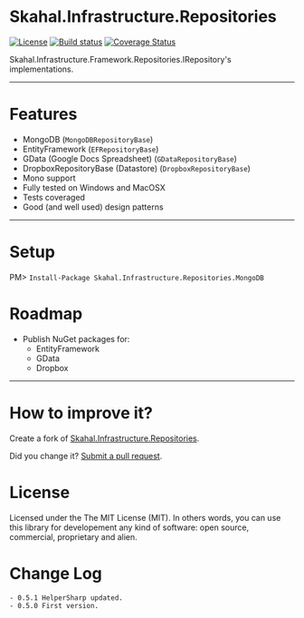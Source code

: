 Skahal.Infrastructure.Repositories
==================================
[![License](http://img.shields.io/:license-mit-blue.svg)](https://raw.githubusercontent.com/eduardobursa/Skahal.Infrastructure.Repositories/master/LICENSE)
[![Build status](https://ci.appveyor.com/api/projects/status/iver76hwd2gdgh1u?svg=true)](https://ci.appveyor.com/project/eduardobursa/skahal-infrastructure-repositories)
[![Coverage Status](https://coveralls.io/repos/eduardobursa/Skahal.Infrastructure.Repositories/badge.svg)](https://coveralls.io/r/eduardobursa/Skahal.Infrastructure.Repositories)

Skahal.Infrastructure.Framework.Repositories.IRepository<TEntity>'s implementations.

--------

Features
===
- MongoDB (`MongoDBRepositoryBase`)
- EntityFramework (`EFRepositoryBase`)
- GData (Google Docs Spreadsheet) (`GDataRepositoryBase`)
- DropboxRepositoryBase (Datastore) (`DropboxRepositoryBase`)
- Mono support
- Fully tested on Windows and MacOSX
- Tests coveraged 
- Good (and well used) design patterns  

--------

Setup
===

PM> `Install-Package Skahal.Infrastructure.Repositories.MongoDB`


Roadmap
===
 - Publish NuGet packages for:
	 - EntityFramework
	 - GData
	 - Dropbox	
 		
 		
 
--------

How to improve it?
======

Create a fork of [Skahal.Infrastructure.Repositories](https://github.com/skahal/Skahal.Infrastructure.Repositories/fork). 

Did you change it? [Submit a pull request](https://github.com/skahal/Skahal.Infrastructure.Repositories/pull/new/master).


License
======

Licensed under the The MIT License (MIT).
In others words, you can use this library for developement any kind of software: open source, commercial, proprietary and alien.


Change Log
======
 	- 0.5.1 HelperSharp updated.
	- 0.5.0 First version.


